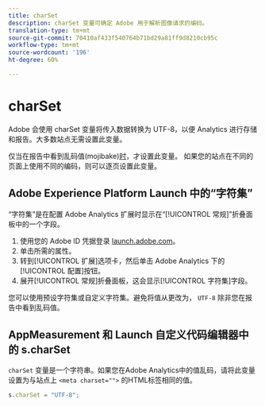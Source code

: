 ```yaml
---
title: charSet
description: charSet 变量可确定 Adobe 用于解析图像请求的编码。
translation-type: tm+mt
source-git-commit: 70410af433f540764b71bd29a81ff9d8210cb95c
workflow-type: tm+mt
source-wordcount: '196'
ht-degree: 60%

---
```



# charSet

Adobe 会使用 charSet 变量将传入数据转换为 UTF-8，以便 Analytics 进行存储和报告。大多数站点无需设置此变量。

仅当在报告中看到乱码值(mojibake)[时](https://en.wikipedia.org/wiki/Mojibake)，才设置此变量。 如果您的站点在不同的页面上使用不同的编码，则可以逐页设置此变量。

## Adobe Experience Platform Launch 中的“字符集”

“字符集”是在配置 Adobe Analytics 扩展时显示在“[!UICONTROL 常规]”折叠面板中的一个字段。

1. 使用您的 Adobe ID 凭据登录 [launch.adobe.com](https://launch.adobe.com)。
2. 单击所需的属性。
3. 转到[!UICONTROL 扩展]选项卡，然后单击 Adobe Analytics 下的[!UICONTROL 配置]按钮。
4. 展开[!UICONTROL 常规]折叠面板，这会显示[!UICONTROL 字符集]字段。

您可以使用预设字符集或自定义字符集。避免将值从更改为， `UTF-8` 除非您在报告中看到乱码值。

## AppMeasurement 和 Launch 自定义代码编辑器中的 s.charSet

`charSet` 变量是一个字符串。如果您在Adobe Analytics中的值乱码，请将此变量设置为与站点上 `<meta charset="">` 的HTML标签相同的值。

```js
s.charSet = "UTF-8";
```
